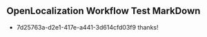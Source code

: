 ## OpenLocalization Workflow Test MarkDown
* 7d25763a-d2e1-417e-a441-3d614cfd03f9 thanks!

<!--HONumber=Aug16_HO3-->


